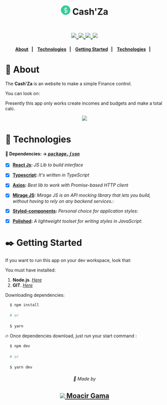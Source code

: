 <h1 align=center style="justify-content:center">  
  <img src="src/assets/logo2.svg" width=30 />
    Cash'Za
</h1>     

<h1 align="center">  
    <a href="https://www.typescriptlang.org/" target="_blank"  rel="noopener noreferrer" >
        <img src="https://img.shields.io/badge/typescript-%23007ACC.svg?style=for-the-badge&logo=typescript&logoColor=white" height="25">
    </a>
    <a href="https://pt-br.reactjs.org/docs/getting-started.html" target="_blank"  rel="noopener noreferrer">
        <img src="https://img.shields.io/badge/react-%2320232a.svg?style=for-the-badge&logo=react&logoColor=%2361DAFB" height="25">
    </a>
    <a href="https://code.visualstudio.com/" target="_blank"  rel="noopener noreferrer" height="25">
        <img src="https://img.shields.io/badge/Visual%20Studio%20Code-0078d7.svg?style=for-the-badge&logo=visual-studio-code&logoColor=white" height="25">
    </a>
    <a href="https://styled-components.com/" target="_blank"  rel="noopener noreferrer" height="25">
        <img src="https://img.shields.io/badge/styled--components-DB7093?style=for-the-badge&logo=styled-components&logoColor=white" height="25">
    </a>
</h1>

<h4 align=center>
  <a href="#notebook-about">About</a>&nbsp;&nbsp;&nbsp;|&nbsp;&nbsp;&nbsp;
  <a href="#hammer-technologies">Technologies</a>&nbsp;&nbsp;&nbsp;|&nbsp;&nbsp;&nbsp;
  <a href="#black_nib-getting-started">Getting Started</a>&nbsp;&nbsp;&nbsp;|&nbsp;&nbsp;&nbsp;
  <a href="#hammer-technologies">Technologies</a>&nbsp;&nbsp;&nbsp;|&nbsp;&nbsp;&nbsp;
</h4>

# :notebook: About

The **Cash'Za** is an website to make a simple Finance control.

You can look on: 

Presently this app only works create incomes and budgets and make a total calc.

<div align="center">
    <img src="readme-assets/desk-side.png" width="600">

</div>

# :hammer: Technologies

#### 📃 Dependencies: -> <i><kbd> [package.json](./package.json) </kbd></i>

- [x] <b>[React Js](https://reactjs.org/):</b> <i>JS Lib to build interface</i>
- [x] <b>[Typescript](https://www.typescriptlang.org/):</b> <i>It's written in TypeScript</i>
- [x] <b>[Axios](https://github.com/axios/axios):</b> <i>Best lib to work with Promise-based HTTP client </i>
- [x] <b>[Mirage JS](https://miragejs.com/):</b> <i>Mirage JS is an API mocking library that lets you build, without having to rely on any backend services.</i>:</b> 
- [x] <b>[Styled-components](https://styled-components.com/):</b> <i>Personal choice for application styles</i>:</b> 
- [x] <b>[Polished](https://polished.js.org/):</b> <i>A lightweight toolset for writing styles in JavaScript</i>:</b> 


# :black_nib: Getting Started

If you want to run this app on your dev workspace, look that:

You must have installed:

1. **Node.js**. <i>[Here](https://nodejs.org/en/)</i>
2. **GIT**. <i>[Here](https://git-scm.com)</i>

Downloading dependencies:

```bash
  $ npm install

  # or

  $ yarn
```

:fire: Once dependencies download, just run your start command :

```bash
  $ npm dev

  # or

  $ yarn dev
```

<p align=center> 
  <h6 align=center>💙 Made by</h6> 
  <h2 align=center>
  <a href="https://www.linkedin.com/in/gama-leal">  
    <img src="https://img.shields.io/badge/linkedin-%230077B5.svg?style=for-the-badge&logo=linkedin&logoColor=white" width=65>
    Moacir Gama
  </a>
  </h2>
</p>
